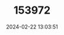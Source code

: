 ---
title: "153972"
category: "Barbicambarus cornutus"
draft: false
date: 2024-02-22 13:03:51
languages:
  English: ["Bottlebrush Crayfish"]
---